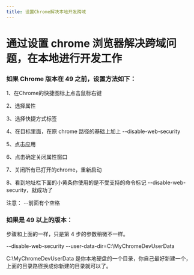 ```yaml
---
title: 设置Chrome解决本地开发跨域
---
```


# 通过设置 chrome 浏览器解决跨域问题，在本地进行开发工作

### 如果 Chrome 版本在 49 之前，设置方法如下：

1、在<span class="pein">Chrome</span>的快捷图标上点击鼠标右键

2、选择属性

3、选择快捷方式标签

4、在目标里面，在原 <span class="pein">chrome</span> 路径的基础上加上 <span class="pein">--disable-web-security</span>

5、点击应用

6、点击确定关闭属性窗口

7、关闭所有已打开的<span class="pein">chrome</span>，重新启动

8、看到地址栏下面的小黄条你使用的是不受支持的命令标记 <span class="pein">--disable-web-security</span>，就成功了

注意： --前面有个空格

### 如果是 49 以上的版本：

步骤和上面的一样，只是第 4 步的参数稍微不一样。

<span class="pein">--disable-web-security --user-data-dir=C:\MyChromeDevUserData</span>

<span class="pein">C:\MyChromeDevUserData</span> 是你本地硬盘的一个目录，你自己最好新建一个，上面的目录路径换成你新建的目录就可以了。
